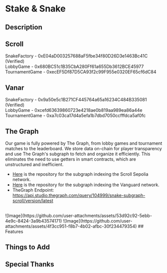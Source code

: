 # Stake & Snake

## Description

## Scroll
SnakeFactory - 0xE04aD003257688aF5fbe34f80D26D3e1463Bc41C (Verified)
<br />
LobbyGame - 0x680BC51c1B35CbA280Ff61a655Db3612BCE45977
<br />
TournamentGame - 0xecEF5Df87D5CA93f2c99F955e0320EF65cf6dC84

## Vanar
SnakeFactory - 0x9a50e5c1B271CF445764a65a16234C484B335081 (Verified)
<br />
LobbyGame - 0xcefd63639860723e4218ae0b819aa989ea86a44e 
<br />
TournamentGame - 0xa7c03ca17d4a5efa1b7dbd7050ccfffdca5af0fc

## The Graph
Our game is fully powered by The Graph, from lobby games and tournament matches to the leaderboard. We store data on-chain for player transparency and use The Graph's subgraph to fetch and organize it efficiently. This eliminates the need to use getters in smart contracts, which are unstructured and inefficient.
- [Here](packages/snake-subgraph-scroll/) is the repository for the subgraph indexing the Scroll Sepolia network.
- [Here](packages/snake-graph-vanar/) is the repository for the subgraph indexing the Vanguard network.
- TheGraph Endpoint: https://api.studio.thegraph.com/query/104999/snake-subgraph-scroll/version/latest
<br />
![Image](https://github.com/user-attachments/assets/53d92c92-5ebb-4e9c-8424-3a9b43574171)
![Image](https://github.com/user-attachments/assets/4f3cc951-f8b7-4b02-afbc-30f234479354)
## Features

## Things to Add

## Special Thanks
